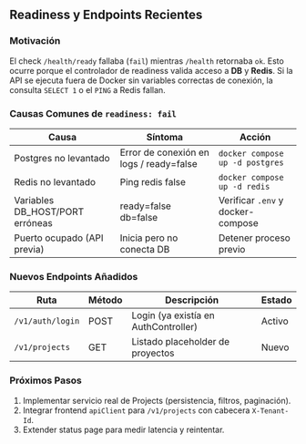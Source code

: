 ## Readiness y Endpoints Recientes

### Motivación
El check `/health/ready` fallaba (`fail`) mientras `/health` retornaba `ok`. Esto ocurre porque el controlador de readiness valida acceso a **DB** y **Redis**. Si la API se ejecuta fuera de Docker sin variables correctas de conexión, la consulta `SELECT 1` o el `PING` a Redis fallan.

### Causas Comunes de `readiness: fail`
| Causa | Síntoma | Acción |
|-------|---------|--------|
| Postgres no levantado | Error de conexión en logs / ready=false | `docker compose up -d postgres` |
| Redis no levantado | Ping redis false | `docker compose up -d redis` |
| Variables DB_HOST/PORT erróneas | ready=false db=false | Verificar `.env` y docker-compose |
| Puerto ocupado (API previa) | Inicia pero no conecta DB | Detener proceso previo |

### Nuevos Endpoints Añadidos
| Ruta | Método | Descripción | Estado |
|------|--------|-------------|--------|
| `/v1/auth/login` | POST | Login (ya existía en AuthController) | Activo |
| `/v1/projects` | GET | Listado placeholder de proyectos | Nuevo |

### Próximos Pasos
1. Implementar servicio real de Projects (persistencia, filtros, paginación).
2. Integrar frontend `apiClient` para `/v1/projects` con cabecera `X-Tenant-Id`.
3. Extender status page para medir latencia y reintentar.
